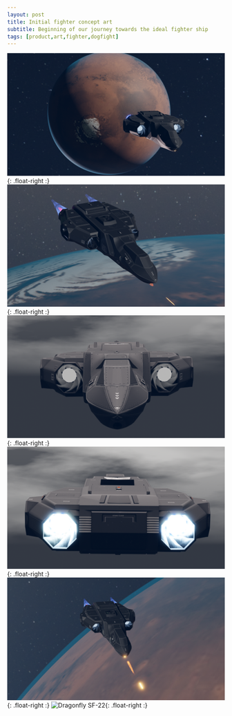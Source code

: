 ```yaml
---
layout: post
title: Initial fighter concept art
subtitle: Beginning of our journey towards the ideal fighter ship
tags: [product,art,fighter,dogfight]
---
```





![Dragonfly SF-22](/assets/img/dragonfly1.png){: .float-right :}
![Dragonfly SF-22](/assets/img/dragonfly2.png){: .float-right :}
![Dragonfly SF-22](/assets/img/dragonfly3.png){: .float-right :}
![Dragonfly SF-22](/assets/img/dragonfly4.png){: .float-right :}
![Dragonfly SF-22](/assets/img/dragonfly5.png){: .float-right :}
![Dragonfly SF-22](/assets/img/dragonfly6.png){: .float-right :}
